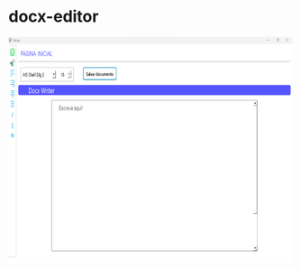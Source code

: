 # docx-editor
<p align="center">
  <img src="https://raw.githubusercontent.com/GabpsX/docx-editor/main/docx-editor/img_soft.png" width="600px" height ="400px" title="img">

</p>

